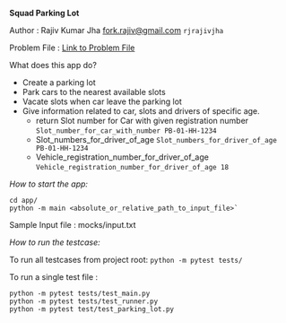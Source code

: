 **Squad Parking Lot**

Author : Rajiv Kumar Jha <fork.rajiv@gmail.com> `rjrajivjha`

Problem File : [Link to Problem File](https://docs.google.com/document/d/16WqeWkeRLKCn1JW4hL-4n1Wk-Or_Kt9qUQSC6VawRN0/edit)

What does this app do?
- Create a parking lot
- Park cars to the nearest available slots
- Vacate slots when car leave the parking lot
- Give information related to car, slots and drivers of specific age.
    - return Slot number for Car with given registration number
        `Slot_number_for_car_with_number PB-01-HH-1234`
    - Slot_numbers_for_driver_of_age
        `Slot_numbers_for_driver_of_age PB-01-HH-1234`
    - Vehicle_registration_number_for_driver_of_age
        `Vehicle_registration_number_for_driver_of_age 18`

*How to start the app:*

```
cd app/
python -m main <absolute_or_relative_path_to_input_file>`
```

Sample Input file : mocks/input.txt

*How to run the testcase:*

To run all testcases from project root: `python -m pytest tests/`

To run a single test file :

```
python -m pytest tests/test_main.py
python -m pytest tests/test_runner.py
python -m pytest test/test_parking_lot.py

```
